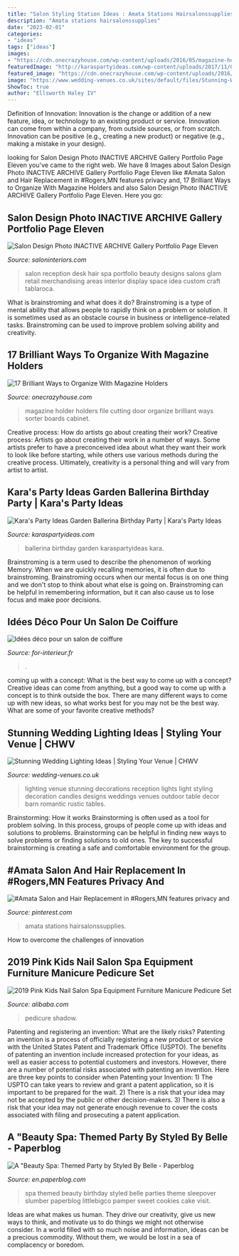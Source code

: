 ```yaml
---
title: "Salon Styling Station Ideas : Amata Stations Hairsalonssupplies"
description: "Amata stations hairsalonssupplies"
date: "2023-02-01"
categories:
- "ideas"
tags: ["ideas"]
images:
- "https://cdn.onecrazyhouse.com/wp-content/uploads/2016/05/magazine-holder-ideas-4.jpg"
featuredImage: "http://karaspartyideas.com/wp-content/uploads/2017/11/Garden-Ballerina-Birthday-Party-via-Karas-Party-Ideas-KarasPartyIdeas.com23.jpeg"
featured_image: "https://cdn.onecrazyhouse.com/wp-content/uploads/2016/05/magazine-holder-ideas-4.jpg"
image: "https://www.wedding-venues.co.uk/sites/default/files/Stunning-Wedding-Lighting-Ideas-kristenweaver.jpg"
ShowToc: true
author: "Ellsworth Haley IV"
---
```



Definition of Innovation:
Innovation is the change or addition of a new feature, idea, or technology to an existing product or service. Innovation can come from within a company, from outside sources, or from scratch. Innovation can be positive (e.g., creating a new product) or negative (e.g., making a mistake in your design).

	

		
looking for Salon Design Photo INACTIVE ARCHIVE Gallery Portfolio Page Eleven you've came to the right web. We have 8 Images about Salon Design Photo INACTIVE ARCHIVE Gallery Portfolio Page Eleven like #Amata Salon and Hair Replacement in #Rogers,MN features privacy and, 17 Brilliant Ways to Organize With Magazine Holders and also Salon Design Photo INACTIVE ARCHIVE Gallery Portfolio Page Eleven. Here you go:
		
    
## Salon Design Photo INACTIVE ARCHIVE Gallery Portfolio Page Eleven

<img loading=lazy src="https://www.saloninteriors.com/portfolio/images/salon-glam/salon-glam1.jpg" onerror="this.onerror=null;this.src='https://tse3.mm.bing.net/th?id=OIP.fcT2mrOzzKfD6sBAo-ACEAHaFj&amp;pid=15.1';" alt="Salon Design Photo INACTIVE ARCHIVE Gallery Portfolio Page Eleven">

_Source: saloninteriors.com_

>salon reception desk hair spa portfolio beauty designs salons glam retail merchandising areas interior display space idea custom craft tablaroca. 

	

What is brainstroming and what does it do?
Brainstroming is a type of mental ability that allows people to rapidly think on a problem or solution. It is sometimes used as an obstacle course in business or intelligence-related tasks. Brainstroming can be used to improve problem solving ability and creativity.

    
## 17 Brilliant Ways To Organize With Magazine Holders

<img loading=lazy src="https://cdn.onecrazyhouse.com/wp-content/uploads/2016/05/magazine-holder-ideas-4.jpg" onerror="this.onerror=null;this.src='https://tse4.mm.bing.net/th?id=OIP.PbvoRmd2T2KcGN8mteUdSwHaJ4&amp;pid=15.1';" alt="17 Brilliant Ways to Organize With Magazine Holders">

_Source: onecrazyhouse.com_

>magazine holder holders file cutting door organize brilliant ways sorter boards cabinet. 

	

Creative process: How do artists go about creating their work?
Creative process: Artists go about creating their work in a number of ways. Some artists prefer to have a preconceived idea about what they want their work to look like before starting, while others use various methods during the creative process. Ultimately, creativity is a personal thing and will vary from artist to artist.

    
## Kara&#039;s Party Ideas Garden Ballerina Birthday Party | Kara&#039;s Party Ideas

<img loading=lazy src="http://karaspartyideas.com/wp-content/uploads/2017/11/Garden-Ballerina-Birthday-Party-via-Karas-Party-Ideas-KarasPartyIdeas.com23.jpeg" onerror="this.onerror=null;this.src='https://tse1.mm.bing.net/th?id=OIP.hqL9WwlgTDF1OCSUnZE-jwDMEy&amp;pid=15.1';" alt="Kara&#039;s Party Ideas Garden Ballerina Birthday Party | Kara&#039;s Party Ideas">

_Source: karaspartyideas.com_

>ballerina birthday garden karaspartyideas kara. 

	

Brainstroming is a term used to describe the phenomenon of working Memory. When we are quickly recalling memories, it is often due to brainstroming. Brainstroming occurs when our mental focus is on one thing and we don't stop to think about what else is going on. Brainstroming can be helpful in remembering information, but it can also cause us to lose focus and make poor decisions.

    
## Idées Déco Pour Un Salon De Coiffure

<img loading=lazy src="https://www.for-interieur.fr/wp-content/uploads/2014/10/idee-deco-salon-de-coiffure-7.jpg" onerror="this.onerror=null;this.src='https://tse3.mm.bing.net/th?id=OIP.0eD8E1L_XFGi_1sMrFCfwQHaE8&amp;pid=15.1';" alt="Idées déco pour un salon de coiffure">

_Source: for-interieur.fr_

>. 

	

coming up with a concept: What is the best way to come up with a concept?
Creative ideas can come from anything, but a good way to come up with a concept is to think outside the box. There are many different ways to come up with new ideas, so what works best for you may not be the best way. What are some of your favorite creative methods?

    
## Stunning Wedding Lighting Ideas | Styling Your Venue | CHWV

<img loading=lazy src="https://www.wedding-venues.co.uk/sites/default/files/Stunning-Wedding-Lighting-Ideas-kristenweaver.jpg" onerror="this.onerror=null;this.src='https://tse1.mm.bing.net/th?id=OIP.wFBCt8Fz-hbZm9RqljWx8AHaLH&amp;pid=15.1';" alt="Stunning Wedding Lighting Ideas | Styling Your Venue | CHWV">

_Source: wedding-venues.co.uk_

>lighting venue stunning decorations reception lights light styling decoration candles designs weddings venues outdoor table decor barn romantic rustic tables. 

	

Brainstorming: How it works
Brainstorming is often used as a tool for problem solving. In this process, groups of people come up with ideas and solutions to problems. Brainstorming can be helpful in finding new ways to solve problems or finding solutions to old ones. The key to successful brainstorming is creating a safe and comfortable environment for the group.

    
## #Amata Salon And Hair Replacement In #Rogers,MN Features Privacy And

<img loading=lazy src="https://i.pinimg.com/736x/7e/73/9d/7e739d26db6a818aad4eded955056392.jpg" onerror="this.onerror=null;this.src='https://tse1.mm.bing.net/th?id=OIP.2gQJxt7YLTXVnFeA8rxPYQHaFj&amp;pid=15.1';" alt="#Amata Salon and Hair Replacement in #Rogers,MN features privacy and">

_Source: pinterest.com_

>amata stations hairsalonssupplies. 

	

How to overcome the challenges of innovation
 

    
## 2019 Pink Kids Nail Salon Spa Equipment Furniture Manicure Pedicure Set

<img loading=lazy src="https://sc01.alicdn.com/kf/HTB16rC2XKL2gK0jSZFmq6A7iXXaH/229452560/HTB16rC2XKL2gK0jSZFmq6A7iXXaH.jpg" onerror="this.onerror=null;this.src='https://tse1.mm.bing.net/th?id=OIP.opm3s2nTO2KjLZ1V4vtEcwHaE-&amp;pid=15.1';" alt="2019 Pink Kids Nail Salon Spa Equipment Furniture Manicure Pedicure Set">

_Source: alibaba.com_

>pedicure shadow. 

	

Patenting and registering an invention: What are the likely risks?
Patenting an invention is a process of officially registering a new product or service with the United States Patent and Trademark Office (USPTO). The benefits of patenting an invention include increased protection for your ideas, as well as easier access to potential customers and investors. However, there are a number of potential risks associated with patenting an invention. Here are three key points to consider when Patenting your Invention: 1) The USPTO can take years to review and grant a patent application, so it is important to be prepared for the wait. 2) There is a risk that your idea may not be accepted by the public or other decision-makers. 3) There is also a risk that your idea may not generate enough revenue to cover the costs associated with filing and prosecuting a patent application.

    
## A &quot;Beauty Spa: Themed Party By Styled By Belle - Paperblog

<img loading=lazy src="https://m5.paperblog.com/i/40/407922/a-beauty-spa-themed-party-by-styled-by-belle-L-KQndSG.jpeg" onerror="this.onerror=null;this.src='https://tse2.mm.bing.net/th?id=OIP.kfvJkUAPCwUWRSPrP0ffuwHaLI&amp;pid=15.1';" alt="A &quot;Beauty Spa: Themed Party by Styled By Belle - Paperblog">

_Source: en.paperblog.com_

>spa themed beauty birthday styled belle parties theme sleepover slumber paperblog littlebigco pamper sweet cookies cake visit. 

	

Ideas are what makes us human. They drive our creativity, give us new ways to think, and motivate us to do things we might not otherwise consider. In a world filled with so much noise and information, ideas can be a precious commodity. Without them, we would be lost in a sea of complacency or boredom.

